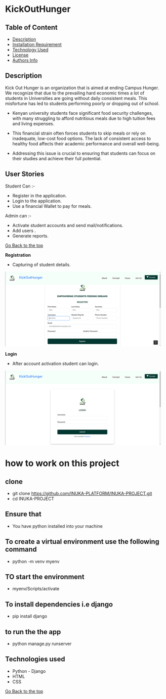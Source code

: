 # KickOutHunger

## Table of Content

+ [Description](#description)
+ [Installation Requirement](#installation-requirements)
+ [Technology Used](#technologies-used)
+ [License](#license)
+ [Authors Info](#authors-info)

## Description
Kick Out Hunger is an organization that is aimed at ending Campus Hunger. We recognize that due to the prevailing hard economic times a lot of students in Universities  are going without daily consistent meals. This misfortune has led to students performing poorly or dropping out of school. 

- Kenyan university students face significant food security challenges, with many struggling to afford nutritious meals due to high tuition fees and living expenses. 

- This financial strain often forces students to skip meals or rely on inadequate, low-cost food options. The lack of consistent access to healthy food affects their academic performance and overall well-being. 

- Addressing this issue is crucial to ensuring that students can focus on their studies and achieve their full potential.

## User Stories

Student Can :-

* Register in the application.
* Login to the application.
* Use a financial Wallet to pay for meals.


Admin can :-
* Activate student accounts and send mail/notifications.
* Add users .
* Generate reports.


[Go Back to the top](#kickouthunger)

**Registration**
- Capturing of student details.

![Registration](./authentication/static/images/register.png)


**Login**
- After account activation student can login.

![Registration](./authentication/static/images/login.png)

# how to work on this project
## clone
- git clone https://github.com/INUKA-PLATFORM/INUKA-PROJECT.git
- cd INUKA-PROJECT
## Ensure that
- You have python installed into your machine
## To create a virtual environment use the following command
- python -m venv myenv
## TO start the environment 
- myenv/Scripts/activate
## To install dependencies i.e django
- pip install django
## to run the the app
- python manage.py runserver
## Technologies used 
- Python - Django
- HTML
- CSS

[Go Back to the top](#kickouthunger)
